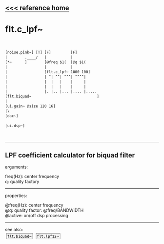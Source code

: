 [<<< reference home](ceammc_lib.md)
---

# flt.c_lpf~

```


[noise.pink~] [T] [F]         [F]
|        .____/   |           |
[*~      ]        [@freq $1(  [@q $1(
|                 |           |
|                 [flt.c_lpf~ 1000 100]
|                 | ^| ^^| ^^^| ^^^^|
|                 |  |   |    |     |
|                 |  |   |    |     |
|                 |. |.. |... |.... |.....
[flt.biquad~                              ]
|
[ui.gain~ @size 120 16]
|\
[dac~]

[ui.dsp~]

            
```
---
LPF coefficient calculator for biquad filter
---
arguments:

freq(Hz): center
            frequency<br>
q: quality
            factory<br>

---
properties:

@freq(Hz): center frequency<br>
@q: quality
            factor: @freq/BANDWIDTH<br>
@active: on/off dsp
            processing<br>

---
see also:<br>
[![flt.biquad~](img/object_flt.biquad~.png)](flt.biquad~.md)
[![flt.lpf12~](img/object_flt.lpf12~.png)](flt.lpf12~.md)
